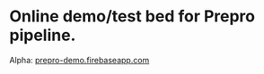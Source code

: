 # Online demo/test bed for Prepro pipeline.

Alpha: [prepro-demo.firebaseapp.com](https://prepro-demo.firebaseapp.com)
